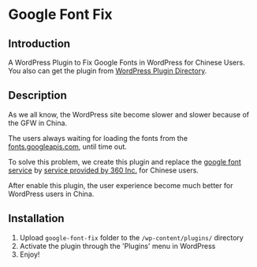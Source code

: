 Google Font Fix
===============

## Introduction

A WordPress Plugin to Fix Google Fonts in WordPress for Chinese Users.
You also can get the plugin from [WordPress Plugin Directory](https://wordpress.org/plugins/google-font-fix/).

## Description

As we all know, the WordPress site become slower and slower because of the GFW in China.

The users always waiting for loading the fonts from the [fonts.googleapis.com](http://fonts.googleapis.com), until time out.

To solve this problem, we create this plugin and replace the [google font service](http://fonts.googleapis.com) by [service provided by 360 Inc.](http://fonts.useso.com) for Chinese users.

After enable this plugin, the user experience become much better for WordPress users in China.

## Installation

1. Upload `google-font-fix` folder to the `/wp-content/plugins/` directory
2. Activate the plugin through the 'Plugins' menu in WordPress
3. Enjoy!